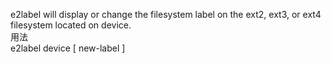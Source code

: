 
e2label will display or change the filesystem label on the ext2, ext3, or ext4 filesystem located on device.  
用法  
e2label device [ new-label ]